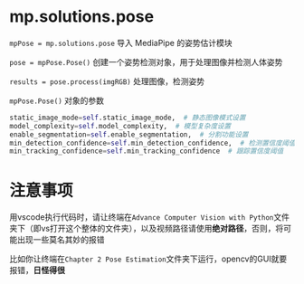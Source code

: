 # mp.solutions.pose

`mpPose = mp.solutions.pose` 导入 MediaPipe 的姿势估计模块

`pose = mpPose.Pose()` 创建一个姿势检测对象，用于处理图像并检测人体姿势

`results = pose.process(imgRGB)` 处理图像，检测姿势

`mpPose.Pose()` 对象的参数

```python
static_image_mode=self.static_image_mode,  # 静态图像模式设置
model_complexity=self.model_complexity,  # 模型复杂度设置
enable_segmentation=self.enable_segmentation,  # 分割功能设置
min_detection_confidence=self.min_detection_confidence,  # 检测置信度阈值
min_tracking_confidence=self.min_tracking_confidence  # 跟踪置信度阈值
```

# 注意事项

用vscode执行代码时，请让终端在`Advance Computer Vision with Python`文件夹下（即vs打开这个整体的文件夹），以及视频路径请使用**绝对路径**，否则，将可能出现一些莫名其妙的报错

比如你让终端在`Chapter 2 Pose Estimation`文件夹下运行，opencv的GUI就要报错，**日怪得很**